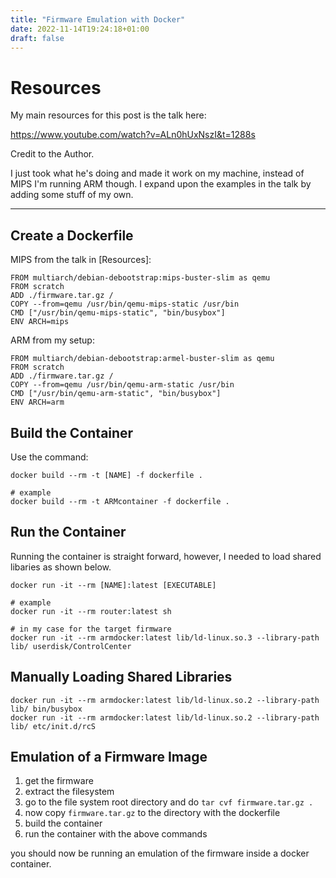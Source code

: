 ```yaml
---
title: "Firmware Emulation with Docker"
date: 2022-11-14T19:24:18+01:00
draft: false
---
```


# Resources

My main resources for this post is the talk here: 

https://www.youtube.com/watch?v=ALn0hUxNszI&t=1288s

Credit to the Author.

I just took what he's doing and made it work on my machine, instead of MIPS I'm running ARM though. I expand upon the examples in the talk by adding some stuff of my own.

---

## Create a Dockerfile

MIPS from the talk in [Resources]:

```
FROM multiarch/debian-debootstrap:mips-buster-slim as qemu
FROM scratch
ADD ./firmware.tar.gz /
COPY --from=qemu /usr/bin/qemu-mips-static /usr/bin
CMD ["/usr/bin/qemu-mips-static", "bin/busybox"]
ENV ARCH=mips
```

ARM from my setup:

```
FROM multiarch/debian-debootstrap:armel-buster-slim as qemu
FROM scratch
ADD ./firmware.tar.gz /
COPY --from=qemu /usr/bin/qemu-arm-static /usr/bin
CMD ["/usr/bin/qemu-arm-static", "bin/busybox"]
ENV ARCH=arm
```

## Build the Container

Use the command:

```
docker build --rm -t [NAME] -f dockerfile .

# example
docker build --rm -t ARMcontainer -f dockerfile .
```

## Run the Container

Running the container is straight forward, however, I needed to load shared libaries as shown below.

```
docker run -it --rm [NAME]:latest [EXECUTABLE]

# example
docker run -it --rm router:latest sh

# in my case for the target firmware
docker run -it --rm armdocker:latest lib/ld-linux.so.3 --library-path lib/ userdisk/ControlCenter
```

## Manually Loading Shared Libraries

```
docker run -it --rm armdocker:latest lib/ld-linux.so.2 --library-path lib/ bin/busybox
docker run -it --rm armdocker:latest lib/ld-linux.so.2 --library-path lib/ etc/init.d/rcS
```

## Emulation of a Firmware Image

1. get the firmware
2. extract the filesystem
3. go to the file system root directory and do `tar cvf firmware.tar.gz .`
4. now copy `firmware.tar.gz` to the directory with the dockerfile 
5. build the container
6. run the container with the above commands

you should now be running an emulation of the firmware inside a docker container.
